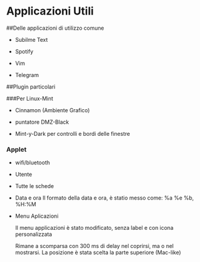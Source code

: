 
# Applicazioni Utili

##Delle applicazioni di utilizzo comune

+ Subilme Text

+ Spotify

+ Vim

+ Telegram


##Plugin particolari

###Per Linux-Mint

+ Cinnamon (Ambiente Grafico)

+ puntatore DMZ-Black

+ Mint-y-Dark per controlli e bordi delle finestre

### Applet

+ wifi/bluetooth

+ Utente

+ Tutte le schede

+ Data e ora
    Il formato della data e ora, è statio messo come:
        %a %e %b, %H:%M

+ Menu Aplicazioni

    Il menu applicazioni è stato modificato, senza label e con icona personalizzata

    Rimane a scomparsa con 300 ms di delay nel coprirsi, ma o nel mostrarsi. La posizione
    è stata scelta la parte superiore (Mac-like)


